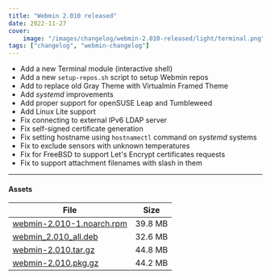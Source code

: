 ```yaml
---
title: "Webmin 2.010 released"
date: 2022-11-27
cover:
    image: "/images/changelog/webmin-2.010-released/light/terminal.png"
tags: ["changelog", "webmin-changelog"]
---
```


* Add a new Terminal module (interactive shell)
* Add a new `setup-repos.sh` script to setup Webmin repos
* Add to replace old Gray Theme with Virtualmin Framed Theme
* Add _systemd_ improvements
* Add proper support for openSUSE Leap and Tumbleweed
* Add Linux Lite support
* Fix connecting to external IPv6 LDAP server
* Fix self-signed certificate generation
* Fix setting hostname using `hostnamectl` command on _systemd_ systems
* Fix to exclude sensors with unknown temperatures
* Fix for FreeBSD to support Let's Encrypt certificates requests
* Fix to support attachment filenames with slash in them

---

#### Assets

| File                       | Size |
| -------------------------- | -----|
|[webmin-2.010-1.noarch.rpm](https://github.com/webmin/webmin/releases/download/2.010/webmin-2.010-1.noarch.rpm) | 39.8 MB |
|[webmin_2.010_all.deb](https://github.com/webmin/webmin/releases/download/2.010/webmin_2.010_all.deb) | 32.6 MB |
|[webmin-2.010.tar.gz](https://github.com/webmin/webmin/releases/download/2.010/webmin-2.010.tar.gz) | 44.8 MB |
|[webmin-2.010.pkg.gz](https://github.com/webmin/webmin/releases/download/2.010/webmin-2.010.pkg.gz) | 44.2 MB |
